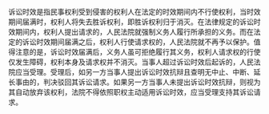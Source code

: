 
诉讼时效是指民事权利受到侵害的权利人在法定的时效期间内不行使权利，当时效期间届满时，权利人将失去胜诉权利，即胜诉权利归于消灭。在法律规定的诉讼时效期间内，权利人提出请求的，人民法院就强制义务人履行所承担的义务。而在法定的诉讼时效期间届满之后，权利人行使请求权的，人民法院就不再予以保护。值得注意的是，诉讼时效届满后，义务人虽可拒绝履行其义务，权利人请求权的行使仅发生障碍，权利本身及请求权并不消灭。当事人超过诉讼时效后起诉的，人民法院应当受理。受理后，如另一方当事人提出诉讼时效抗辩且查明无中止、中断、延长事由的，判决驳回其诉讼请求。如果另一方当事人未提出诉讼时效抗辩，则视为其自动放弃该权利，法院不得依照职权主动适用诉讼时效，应当受理支持其诉讼请求。
